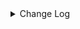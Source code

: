 <details><summary> Change Log </summary>

| Change | Commit | Version |
| --- | --- | --- |
|fix code style|https://github.com/apache/seatunnel/commit/d62342aa5| dev |
|[maven-release-plugin] prepare for next development iteration|https://github.com/apache/seatunnel/commit/dca66b78d| dev |
|[maven-release-plugin] prepare release 2.3.10|https://github.com/apache/seatunnel/commit/5c8a4c03d|2.3.10|
|[improve] console sink options (#8743)|https://github.com/apache/seatunnel/commit/c439b99f1|2.3.10|
|[Improve] restruct connector common options (#8634)|https://github.com/apache/seatunnel/commit/f3499a6ee|2.3.10|
|[Improve][dist]add UT class name check (#8182)|https://github.com/apache/seatunnel/commit/9cf4192fe|2.3.9|
|[Feature][Core] Support cdc task ddl restore for zeta (#7463)|https://github.com/apache/seatunnel/commit/8e322281e|2.3.9|
|[Feature][Restapi] Allow metrics information to be associated to logical plan nodes (#7786)|https://github.com/apache/seatunnel/commit/6b7c53d03|2.3.9|
|[Feature][Core] Add event notify for all connector (#7501)|https://github.com/apache/seatunnel/commit/d71337b0e|2.3.8|
|[Improve][Connector] Add multi-table sink option check (#7360)|https://github.com/apache/seatunnel/commit/2489f6446|2.3.7|
|Update ConsoleSinkFactory.java (#7350)|https://github.com/apache/seatunnel/commit/921662722|2.3.7|
|[Feature][Core] Support using upstream table placeholders in sink options and auto replacement (#7131)|https://github.com/apache/seatunnel/commit/c4ca74122|2.3.6|
|[Feature][Core] Support event listener for job (#6419)|https://github.com/apache/seatunnel/commit/831d0022e|2.3.5|
|[Improve] Remove use `SeaTunnelSink::getConsumedType` method and mark it as deprecated (#5755)|https://github.com/apache/seatunnel/commit/8de740810|2.3.4|
|[Improve] Add default implement for `SeaTunnelSink::setTypeInfo` (#5682)|https://github.com/apache/seatunnel/commit/86cba8745|2.3.4|
|[Feature] Support multi-table sink (#5620)|https://github.com/apache/seatunnel/commit/81ac17318|2.3.4|
|[Improve] Refactor CatalogTable and add `SeaTunnelSource::getProducedCatalogTables` (#5562)|https://github.com/apache/seatunnel/commit/41173357f|2.3.4|
|[Feature] [api env] Add job-level configuration for checkpoint timeout. (#5222)|https://github.com/apache/seatunnel/commit/3c13275ed|2.3.4|
|[Improve][CheckStyle] Remove useless &#x27;SuppressWarnings&#x27; annotation of checkstyle. (#5260)|https://github.com/apache/seatunnel/commit/51c0d709b|2.3.4|
|[Feature][CDC][Zeta] Support schema evolution framework(DDL) (#5125)|https://github.com/apache/seatunnel/commit/4f89c1d27|2.3.3|
|Merge branch &#x27;dev&#x27; into merge/cdc|https://github.com/apache/seatunnel/commit/4324ee191|2.3.1|
|[Improve][Project] Code format with spotless plugin.|https://github.com/apache/seatunnel/commit/423b58303|2.3.1|
|[hotfix][zeta] fix zeta multi-table parser error (#4193)|https://github.com/apache/seatunnel/commit/98f2ad0c1|2.3.1|
|[Feature][Zeta] Support shuffle multiple rows by tableId (#4147)|https://github.com/apache/seatunnel/commit/8348f1a10|2.3.1|
|[Improve][build] Give the maven module a human readable name (#4114)|https://github.com/apache/seatunnel/commit/d7cd60105|2.3.1|
|[Improve][Project] Code format with spotless plugin. (#4101)|https://github.com/apache/seatunnel/commit/a2ab16656|2.3.1|
|[Improve][Connector-V2]console sink output content to slf4j log (#3745)|https://github.com/apache/seatunnel/commit/82a5c852d|2.3.1|
|[Hotfix][OptionRule] Fix option rule about all connectors (#3592)|https://github.com/apache/seatunnel/commit/226dc6a11|2.3.0|
|[improve][connector] The Factory#factoryIdentifier must be consistent with PluginIdentifierInterface#getPluginName (#3328)|https://github.com/apache/seatunnel/commit/d9519d696|2.3.0|
|[Improve][Connector-V2][Console] Add Console option rule (#3322)|https://github.com/apache/seatunnel/commit/efb471160|2.3.0|
|[Improve][connector][console] print subtask index (#3000)|https://github.com/apache/seatunnel/commit/de345783d|2.3.0-beta|
|[Bug][Connector-V2] Fix the bug that can not print SeaTunnelRow correctly (#2749)|https://github.com/apache/seatunnel/commit/9365d3520|2.2.0-beta|
|[Feature][Connector-V2] Add iceberg source connector (#2615)|https://github.com/apache/seatunnel/commit/ffc6088a7|2.2.0-beta|
|[Bug][ConsoleSinkV2]fix fieldToString StackOverflow and add Unit-Test (#2545)|https://github.com/apache/seatunnel/commit/6f8709456|2.2.0-beta|
|[Improve][Console] improve console to printf schema and deepToString fields (#2517)|https://github.com/apache/seatunnel/commit/963387d37|2.2.0-beta|
|[api-draft][Optimize] Optimize module name (#2062)|https://github.com/apache/seatunnel/commit/f79e3112b|2.2.0-beta|

</details>

